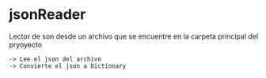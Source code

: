 # jsonReader
Lector de son desde un archivo que se encuentre en la carpeta principal del pryoyecto

    -> Lee el json del archivo
    -> Convierte el json a Dictionary
